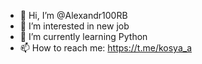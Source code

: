 - 👋 Hi, I’m @Alexandr100RB
- 👀 I’m interested in new job
- 🌱 I’m currently learning Python
- 📫 How to reach me: https://t.me/kosya_a

<!---
Alexandr100RB/Alexandr100RB is a ✨ special ✨ repository because its `README.md` (this file) appears on your GitHub profile.
You can click the Preview link to take a look at your changes.
--->
